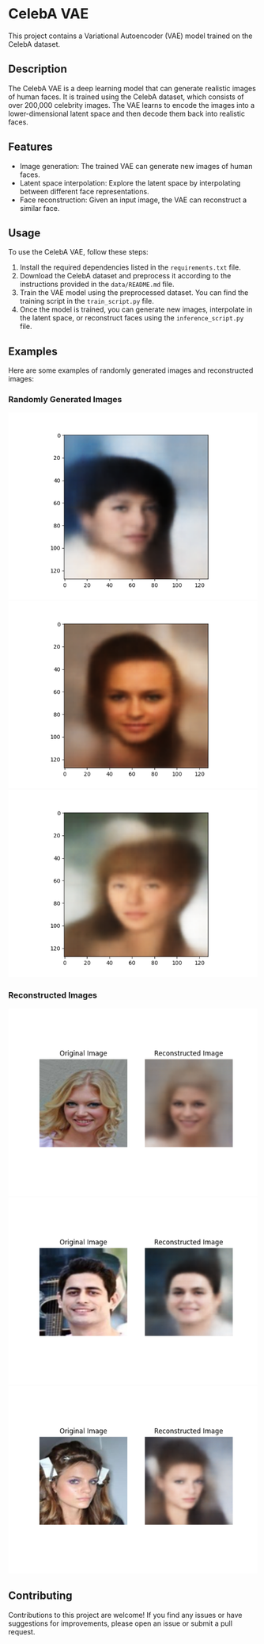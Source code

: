 # CelebA VAE

This project contains a Variational Autoencoder (VAE) model trained on the CelebA dataset.

## Description

The CelebA VAE is a deep learning model that can generate realistic images of human faces. It is trained using the CelebA dataset, which consists of over 200,000 celebrity images. The VAE learns to encode the images into a lower-dimensional latent space and then decode them back into realistic faces.

## Features

- Image generation: The trained VAE can generate new images of human faces.
- Latent space interpolation: Explore the latent space by interpolating between different face representations.
- Face reconstruction: Given an input image, the VAE can reconstruct a similar face.

## Usage

To use the CelebA VAE, follow these steps:

1. Install the required dependencies listed in the `requirements.txt` file.
2. Download the CelebA dataset and preprocess it according to the instructions provided in the `data/README.md` file.
3. Train the VAE model using the preprocessed dataset. You can find the training script in the `train_script.py` file.
4. Once the model is trained, you can generate new images, interpolate in the latent space, or reconstruct faces using the `inference_script.py` file.

## Examples

Here are some examples of randomly generated images and reconstructed images:

### Randomly Generated Images

![Randomly Generated Image 1](output/image_0.png)
![Randomly Generated Image 2](output/image_1.png)
![Randomly Generated Image 3](output/image_2.png)

### Reconstructed Images

![Reconstructed Image 1](output/reconstructed_image_0.png)
![Reconstructed Image 2](output/reconstructed_image_9.png)
![Reconstructed Image 3](output/reconstructed_image_13.png)


## Contributing

Contributions to this project are welcome! If you find any issues or have suggestions for improvements, please open an issue or submit a pull request.